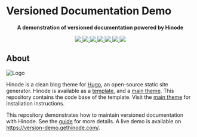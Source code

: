 # Versioned Documentation Demo

<!-- Tagline -->
<p align="center">
    <b>A demonstration of versioned documentation powered by Hinode</b>
    <br />
</p>

<!-- Badges -->
<p align="center">
    <a href="https://gohugo.io" alt="Hugo website">
        <img src="https://img.shields.io/badge/generator-hugo-brightgreen" />
    </a>
    <a href="https://app.netlify.com/sites/gethinode-version-demo/deploys" alt="Netlify Status">
        <img src="https://img.shields.io/netlify/b33ce77a-1917-4c1f-b2b3-cc6768984d49" />
    </a>
    <a href="https://stats.uptimerobot.com/xyGVYhLJmV" alt="UptimeRobot Status">
        <img src="https://img.shields.io/uptimerobot/status/m794669026-469df57fd474f9da48ba4437" />
    </a>
    <a href="https://github.com/gethinode/version-demo/commits/main" alt="Last commit">
        <img src="https://img.shields.io/github/last-commit/gethinode/version-demo.svg" />
    </a>
    <a href="https://github.com/gethinode/version-demo/issues" alt="Issues">
        <img src="https://img.shields.io/github/issues/gethinode/version-demo.svg" />
    </a>
    <a href="https://github.com/gethinode/version-demo/pulls" alt="Pulls">
        <img src="https://img.shields.io/github/issues-pr-raw/gethinode/version-demo.svg" />
    </a>
    <a href="https://github.com/gethinode/version-demo/blob/main/LICENSE" alt="License">
        <img src="https://img.shields.io/github/license/gethinode/version-demo" />
    </a>
</p>

## About

![Logo](https://raw.githubusercontent.com/gethinode/hinode/main/static/img/logo.png)

Hinode is a clean blog theme for [Hugo][hugo], an open-source static site generator. Hinode is available as a [template][repository_template], and a [main theme][repository]. This repository contains the code base of the template. Visit the [main theme][repository] for installation instructions.

This repository demonstrates how to maintain versioned documentation with Hinode. See the [guide][guide_versioning] for more details. A live demo is available on https://version-demo.gethinode.com/.

<!-- MARKDOWN PUBLIC LINKS -->
[hugo]: https://gohugo.io

<!-- MARKDOWN MAINTAINED LINKS -->
<!-- TODO: add blog link
[blog]: https://markdumay.com
-->

[repository]: https://github.com/gethinode/hinode.git
[repository_template]: https://github.com/gethinode/version-demo.git
[guide_versioning]: https://gethinode.com/guides/versioning/
